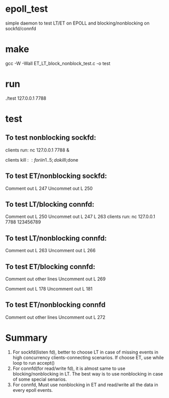 # epoll_test
simple daemon to test LT/ET on EPOLL and blocking/nonblocking on sockfd/connfd

# make
gcc -W -Wall ET_LT_block_nonblock_test.c -o test

# run
./test 127.0.0.1 7788

# test
## To test nonblocking sockfd:
clients run:
nc 127.0.0.1 7788 &

clients kill :
$:for i in {1..5};do kill %$i;done

## To test ET/nonblocking sockfd:
Comment out L 247
Uncommet out L 250

## To test LT/blocking connfd:
Comment out L 250
Uncommet out L 247
L 263
clients run:
nc 127.0.0.1 7788
123456789

## To test LT/nonblocking connfd:
Comment out L 263
Uncomment out L 266

## To test ET/blocking connfd:
Comment out other lines
Uncomment out L 269

Comment out L 178
Uncomment out L 181

## To test ET/nonblocking connfd
Comment out other lines
Uncomment out L 272

# Summary
1. For sockfd(listen fd), better to choose LT in case of missing events in high concurrency clients-connecting scenarios. 
   If choose ET, use while loop to run accept()
2. For connfd(for read/write fd), it is almost same to use blocking/nonblocking in LT. The best way is to use nonblocking in case of some special senarios.
3. For connfd, Must use nonblocking in ET and read/write all the data in every epoll events.
